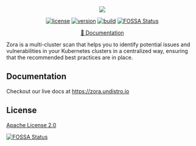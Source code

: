 <div align="center">
<img src="docs/assets/logo-github.png">

[![license](https://img.shields.io/github/license/getupio-undistro/zora)](https://github.com/getupio-undistro/zora/blob/main/LICENSE)
[![version](https://img.shields.io/github/v/tag/getupio-undistro/zora?sort=semver)](https://github.com/getupio-undistro/zora/tags)
[![build](https://github.com/getupio-undistro/zora/actions/workflows/build.yaml/badge.svg)](https://github.com/getupio-undistro/zora/actions/workflows/build.yaml)
[![FOSSA Status](https://app.fossa.com/api/projects/git%2Bgithub.com%2Fgetupio-undistro%2Fzora.svg?type=shield)](https://app.fossa.com/projects/git%2Bgithub.com%2Fgetupio-undistro%2Fzora?ref=badge_shield)

[📖 Documentation](https://zora.undistro.io)
</div>

Zora is a multi-cluster scan that helps you to identify potential issues and vulnerabilities
in your Kubernetes clusters in a centralized way, ensuring that the recommended best practices are in place.

## Documentation

Checkout our live docs at https://zora.undistro.io

## License

[Apache License 2.0](LICENSE)


[![FOSSA Status](https://app.fossa.com/api/projects/git%2Bgithub.com%2Fgetupio-undistro%2Fzora.svg?type=large)](https://app.fossa.com/projects/git%2Bgithub.com%2Fgetupio-undistro%2Fzora?ref=badge_large)